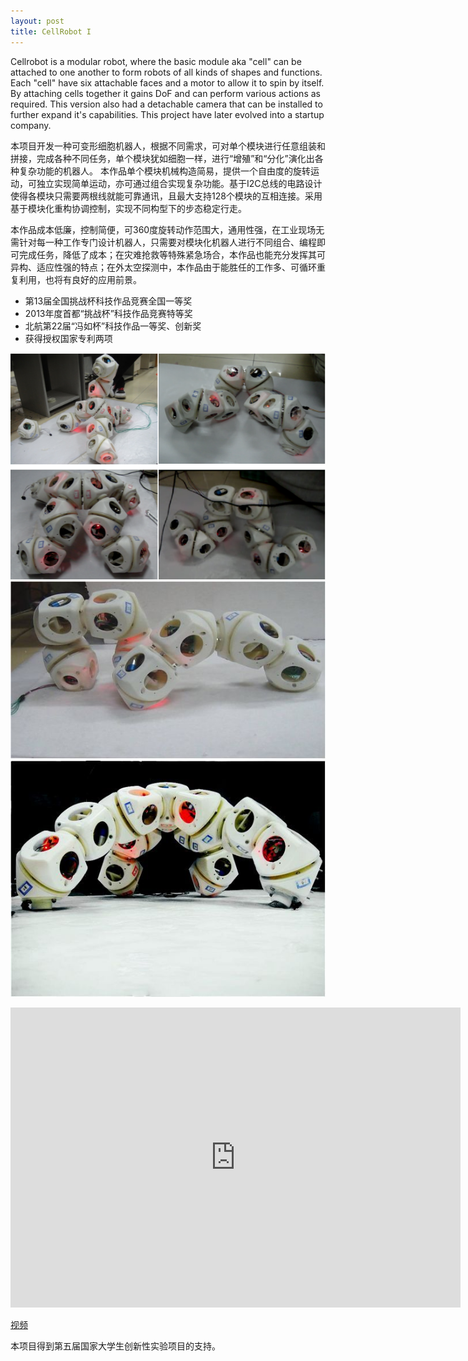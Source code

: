 ```yaml
---
layout: post
title: CellRobot I 
---
```


Cellrobot is a modular robot, where the basic module aka "cell" can be attached to one another to form robots of all kinds of shapes and functions. Each "cell" have six attachable faces and a motor to allow it to spin by itself. By attaching cells together it gains DoF and can perform various actions as required. This version also had a detachable camera that can be installed to further expand it's capabilities. This project have later evolved into a startup company.

本项目开发一种可变形细胞机器人，根据不同需求，可对单个模块进行任意组装和拼接，完成各种不同任务，单个模块犹如细胞一样，进行“增殖”和“分化”演化出各种复杂功能的机器人。
本作品单个模块机械构造简易，提供一个自由度的旋转运动，可独立实现简单运动，亦可通过组合实现复杂功能。基于I2C总线的电路设计使得各模块只需要两根线就能可靠通讯，且最大支持128个模块的互相连接。采用基于模块化重构协调控制，实现不同构型下的步态稳定行走。

本作品成本低廉，控制简便，可360度旋转动作范围大，通用性强，在工业现场无需针对每一种工作专门设计机器人，只需要对模块化机器人进行不同组合、编程即可完成任务，降低了成本；在灾难抢救等特殊紧急场合，本作品也能充分发挥其可异构、适应性强的特点；在外太空探测中，本作品由于能胜任的工作多、可循环重复利用，也将有良好的应用前景。


* 第13届全国挑战杯科技作品竞赛全国一等奖
* 2013年度首都“挑战杯”科技作品竞赛特等奖
* 北航第22届“冯如杯”科技作品一等奖、创新奖
* 获得授权国家专利两项 
 
![“图片描述”](/images/cellrobot-diverse.png)
![“图片描述”](/images/cellrobot-snake.jpg)
![“图片描述”](/images/cellrobot-quadruped.jpg)

<iframe
height=480 width=720
src="https://v.youku.com/v_show/id_XNjI4Nzk1Mjky.html?spm=a2h0k.11417342.soresults.dtitle"
frameborder=0 allowfullscreen>
</iframe>

[视频](https://v.youku.com/v_show/id_XNjI4Nzk1Mjky.html?spm=a2h0k.11417342.soresults.dtitle)  

本项目得到第五届国家大学生创新性实验项目的支持。
